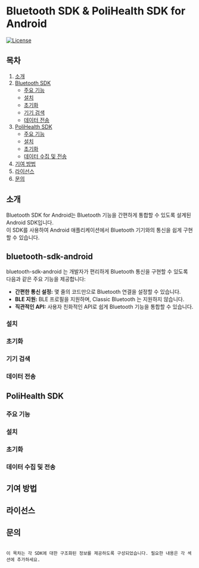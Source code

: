# Bluetooth SDK & PoliHealth SDK for Android

[![License](https://img.shields.io/badge/license-MIT-blue.svg)](LICENSE)

## 목차
1. [소개](#소개)
2. [Bluetooth SDK](#bluetooth-sdk)
    - [주요 기능](#주요-기능)
    - [설치](#설치)
    - [초기화](#초기화)
    - [기기 검색](#기기-검색)
    - [데이터 전송](#데이터-전송)
3. [PoliHealth SDK](#polihealth-sdk)
    - [주요 기능](#주요-기능-1)
    - [설치](#설치-1)
    - [초기화](#초기화-1)
    - [데이터 수집 및 전송](#데이터-수집-및-전송)
4. [기여 방법](#기여-방법)
5. [라이선스](#라이선스)
6. [문의](#문의)

## 소개
Bluetooth SDK for Android는 Bluetooth 기능을 간편하게 통합할 수 있도록 설계된 Android SDK입니다.  
이 SDK를 사용하여 Android 애플리케이션에서 Bluetooth 기기와의 통신을 쉽게 구현할 수 있습니다.


## bluetooth-sdk-android
bluetooth-sdk-android 는 개발자가 편리하게 Bluetooth 통신을 구현할 수 있도록 다음과 같은 주요 기능을 제공합니다:
- **간편한 통신 설정:** 몇 줄의 코드만으로 Bluetooth 연결을 설정할 수 있습니다.
- **BLE 지원:** BLE 프로필을 지원하며, Classic Bluetooth 는 지원하지 않습니다.
- **직관적인 API:** 사용자 친화적인 API로 쉽게 Bluetooth 기능을 통합할 수 있습니다.
  
### 설치
### 초기화
### 기기 검색
### 데이터 전송

## PoliHealth SDK
### 주요 기능
### 설치
### 초기화
### 데이터 수집 및 전송

## 기여 방법

## 라이선스

## 문의
```

이 목차는 각 SDK에 대한 구조화된 정보를 제공하도록 구성되었습니다. 필요한 내용은 각 섹션에 추가하세요.
